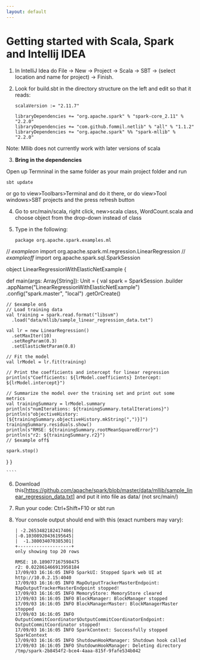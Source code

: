 ```yaml
---
layout: default
---
```



# Getting started with Scala, Spark and Intellij IDEA

1. In IntelliJ Idea do File -> New -> Project -> Scala -> SBT -> (select location and name for project) -> Finish.

2. Look for build.sbt in the directory structure on the left and edit so that it reads:

	````
	scalaVersion := "2.11.7"

	libraryDependencies += "org.apache.spark" % "spark-core_2.11" % "2.2.0"
	libraryDependencies += "com.github.fommil.netlib" % "all" % "1.1.2"
	libraryDependencies += "org.apache.spark" %% "spark-mllib" % "2.2.0"

	````
Note: Mllib does not currently work with later versions of scala

3. **Bring in the dependencies**

Open up Termninal in the same folder as your main project folder and run 

```
sbt update
```

or go to view>Toolbars>Terminal and do it there, or do view>Tool windows>SBT projects and the press refresh button

4. Go to src/main/scala, right click, new>scala class, WordCount.scala and choose object from the drop-down instead of class

5. Type in the following:

	````
	package org.apache.spark.examples.ml

// $example on$
import org.apache.spark.ml.regression.LinearRegression
// $example off$
import org.apache.spark.sql.SparkSession

object LinearRegressionWithElasticNetExample {

  def main(args: Array[String]): Unit = {
    val spark = SparkSession
      .builder
      .appName("LinearRegressionWithElasticNetExample")
      .config("spark.master", "local")
      .getOrCreate()

    // $example on$
    // Load training data
    val training = spark.read.format("libsvm")
      .load("data/mllib/sample_linear_regression_data.txt")

    val lr = new LinearRegression()
      .setMaxIter(10)
      .setRegParam(0.3)
      .setElasticNetParam(0.8)

    // Fit the model
    val lrModel = lr.fit(training)

    // Print the coefficients and intercept for linear regression
    println(s"Coefficients: ${lrModel.coefficients} Intercept: ${lrModel.intercept}")

    // Summarize the model over the training set and print out some metrics
    val trainingSummary = lrModel.summary
    println(s"numIterations: ${trainingSummary.totalIterations}")
    println(s"objectiveHistory: [${trainingSummary.objectiveHistory.mkString(",")}]")
    trainingSummary.residuals.show()
    println(s"RMSE: ${trainingSummary.rootMeanSquaredError}")
    println(s"r2: ${trainingSummary.r2}")
    // $example off$

    spark.stop()
  }
}

	````

6. Download this[https://github.com/apache/spark/blob/master/data/mllib/sample_linear_regression_data.txt] and put it into file as data/ (not src/main/)

7. Run your code: Ctrl+Shift+F10 or sbt run

8. Your console output should end with this (exact numbers may vary):

	````
	| -2.2653482182417406|
	|-0.10308920436195645|
	|  -1.380034070385301|
	+--------------------+
	only showing top 20 rows

	RMSE: 10.189077167598475
	r2: 0.022861466913958184
	17/09/03 16:16:05 INFO SparkUI: Stopped Spark web UI at http://10.0.2.15:4040
	17/09/03 16:16:05 INFO MapOutputTrackerMasterEndpoint: MapOutputTrackerMasterEndpoint stopped!
	17/09/03 16:16:05 INFO MemoryStore: MemoryStore cleared
	17/09/03 16:16:05 INFO BlockManager: BlockManager stopped
	17/09/03 16:16:05 INFO BlockManagerMaster: BlockManagerMaster stopped
	17/09/03 16:16:05 INFO OutputCommitCoordinator$OutputCommitCoordinatorEndpoint: OutputCommitCoordinator stopped!
	17/09/03 16:16:05 INFO SparkContext: Successfully stopped SparkContext
	17/09/03 16:16:05 INFO ShutdownHookManager: Shutdown hook called
	17/09/03 16:16:05 INFO ShutdownHookManager: Deleting directory /tmp/spark-2b8454f2-bce4-4aaa-815f-9fafe534b042

	````



